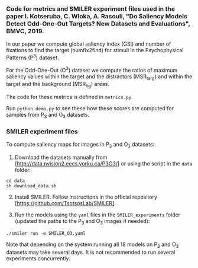 ### Code for metrics and SMILER experiment files used in the paper I. Kotseruba, C. Wloka, A. Rasouli, "Do Saliency Models Detect Odd-One-Out Targets? New Datasets and Evaluations", BMVC, 2019.


In our paper we compute global saliency index (GSI) and number of fixations to find the target (numfix2find) for stimuli in the Psychophysical Patterns (P<sup>3</sup>) dataset.

For the Odd-One-Out (O<sup>3</sup>) dataset we compute the ratios of maximum saliency values within the target and the distractors (MSR<sub>targ</sub>) and within the target and the background (MSR<sub>bg</sub>) areas.

The code for these metrics is defined in `metrics.py`. 

Run `python demo.py` to see these how these scores are computed for samples from P<sub>3</sub> and O<sub>3</sub> datasets.


### SMILER experiment files

To compute saliency maps for images in P<sub>3</sub> and O<sub>3</sub> datasets:

1. Download the datasets manually from [http://data.nvision2.eecs.yorku.ca/P3O3/] or using the script in the `data` folder:

```
cd data
sh download_data.sh
```

2. Install SMILER. Follow instructions in the official repository [https://github.com/TsotsosLab/SMILER].

3. Run the models using the `yaml` files in the `SMILER_experiments` folder (updated the paths to the P<sub>3</sub> and O<sub>3</sub> images if needed):

```
./smiler run -e SMILER_O3.yaml
```

Note that depending on the system running all 18 models on P<sub>3</sub> and O<sub>3</sub> datasets may take several days. It is not recommended to run several experiments concurrently.